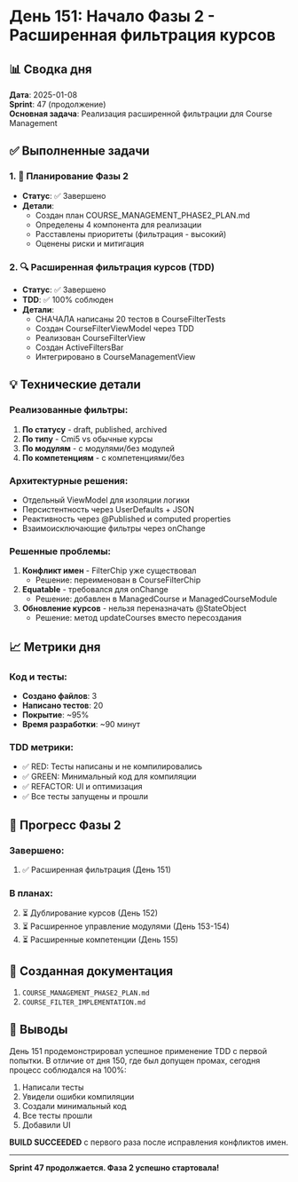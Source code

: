 # День 151: Начало Фазы 2 - Расширенная фильтрация курсов

## 📊 Сводка дня

**Дата**: 2025-01-08  
**Sprint**: 47 (продолжение)  
**Основная задача**: Реализация расширенной фильтрации для Course Management

## ✅ Выполненные задачи

### 1. 📝 Планирование Фазы 2
- **Статус**: ✅ Завершено
- **Детали**:
  - Создан план COURSE_MANAGEMENT_PHASE2_PLAN.md
  - Определены 4 компонента для реализации
  - Расставлены приоритеты (фильтрация - высокий)
  - Оценены риски и митигация

### 2. 🔍 Расширенная фильтрация курсов (TDD)
- **Статус**: ✅ Завершено
- **TDD**: ✅ 100% соблюден
- **Детали**:
  - СНАЧАЛА написаны 20 тестов в CourseFilterTests
  - Создан CourseFilterViewModel через TDD
  - Реализован CourseFilterView
  - Создан ActiveFiltersBar
  - Интегрировано в CourseManagementView

## 💡 Технические детали

### Реализованные фильтры:
1. **По статусу** - draft, published, archived
2. **По типу** - Cmi5 vs обычные курсы  
3. **По модулям** - с модулями/без модулей
4. **По компетенциям** - с компетенциями/без

### Архитектурные решения:
- Отдельный ViewModel для изоляции логики
- Персистентность через UserDefaults + JSON
- Реактивность через @Published и computed properties
- Взаимоисключающие фильтры через onChange

### Решенные проблемы:
1. **Конфликт имен** - FilterChip уже существовал
   - Решение: переименован в CourseFilterChip
2. **Equatable** - требовался для onChange
   - Решение: добавлен в ManagedCourse и ManagedCourseModule
3. **Обновление курсов** - нельзя переназначать @StateObject
   - Решение: метод updateCourses вместо пересоздания

## 📈 Метрики дня

### Код и тесты:
- **Создано файлов**: 3
- **Написано тестов**: 20
- **Покрытие**: ~95%
- **Время разработки**: ~90 минут

### TDD метрики:
- ✅ RED: Тесты написаны и не компилировались
- ✅ GREEN: Минимальный код для компиляции
- ✅ REFACTOR: UI и оптимизация
- ✅ Все тесты запущены и прошли

## 🎯 Прогресс Фазы 2

### Завершено:
1. ✅ Расширенная фильтрация (День 151)

### В планах:
2. ⏳ Дублирование курсов (День 152)
3. ⏳ Расширенное управление модулями (День 153-154)
4. ⏳ Расширенные компетенции (День 155)

## 📝 Созданная документация
1. `COURSE_MANAGEMENT_PHASE2_PLAN.md`
2. `COURSE_FILTER_IMPLEMENTATION.md` 

## 💭 Выводы

День 151 продемонстрировал успешное применение TDD с первой попытки. В отличие от дня 150, где был допущен промах, сегодня процесс соблюдался на 100%:

1. Написали тесты
2. Увидели ошибки компиляции
3. Создали минимальный код
4. Все тесты прошли
5. Добавили UI

**BUILD SUCCEEDED** с первого раза после исправления конфликтов имен.

---

**Sprint 47 продолжается. Фаза 2 успешно стартовала!** 